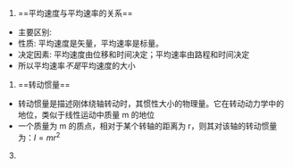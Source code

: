 1. ==平均速度与平均速率的关系==
- 主要区别:
- 性质: 平均速度是矢量，平均速率是标量。
- 决定因素: 平均速度由位移和时间决定；平均速率由路程和时间决定
- 所以平均速率*不是*平均速度的大小
1. ==转动惯量==
- 转动惯量是描述刚体绕轴转动时，其惯性大小的物理量。它在转动动力学中的地位，类似于线性运动中质量 m 的地位
- 一个质量为 m 的质点，相对于某个转轴的距离为 r，则其对该轴的转动惯量为：$I=mr^2$
3. 